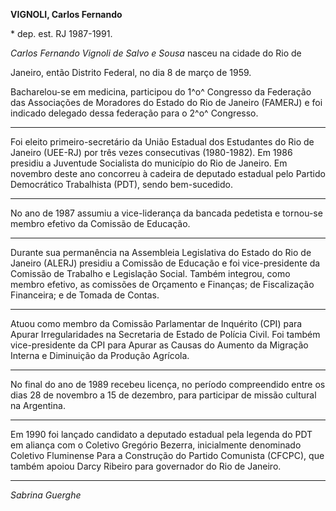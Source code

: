 **VIGNOLI, Carlos Fernando**



\* dep. est. RJ 1987-1991.



*Carlos Fernando Vignoli de Salvo e Sousa* nasceu na cidade do Rio de

Janeiro, então Distrito Federal, no dia 8 de março de 1959.



Bacharelou-se em medicina, participou do 1^o^ Congresso da Federação das Associações de Moradores do Estado do Rio de Janeiro (FAMERJ) e foi indicado delegado dessa federação para o 2^o^ Congresso.

-----------------------------------------------------------------------------------------------------------------------------------------------------------------------------------------------------



Foi eleito primeiro-secretário da União Estadual dos Estudantes do Rio de Janeiro (UEE-RJ) por três vezes consecutivas (1980-1982). Em 1986 presidiu a Juventude Socialista do município do Rio de Janeiro. Em novembro deste ano concorreu à cadeira de deputado estadual pelo Partido Democrático Trabalhista (PDT), sendo bem-sucedido.

------------------------------------------------------------------------------------------------------------------------------------------------------------------------------------------------------------------------------------------------------------------------------------------------------------------------------------------



No ano de 1987 assumiu a vice-liderança da bancada pedetista e tornou-se membro efetivo da Comissão de Educação.

----------------------------------------------------------------------------------------------------------------



Durante sua permanência na Assembleia Legislativa do Estado do Rio de Janeiro (ALERJ) presidiu a Comissão de Educação e foi vice-presidente da Comissão de Trabalho e Legislação Social. Também integrou, como membro efetivo, as comissões de Orçamento e Finanças; de Fiscalização Financeira; e de Tomada de Contas.

-----------------------------------------------------------------------------------------------------------------------------------------------------------------------------------------------------------------------------------------------------------------------------------------------------------------------



Atuou como membro da Comissão Parlamentar de Inquérito (CPI) para Apurar Irregularidades na Secretaria de Estado de Polícia Civil. Foi também vice-presidente da CPI para Apurar as Causas do Aumento da Migração Interna e Diminuição da Produção Agrícola.

------------------------------------------------------------------------------------------------------------------------------------------------------------------------------------------------------------------------------------------------------------



No final do ano de 1989 recebeu licença, no período compreendido entre os dias 28 de novembro a 15 de dezembro, para participar de missão cultural na Argentina.

----------------------------------------------------------------------------------------------------------------------------------------------------------------



Em 1990 foi lançado candidato a deputado estadual pela legenda do PDT em aliança com o Coletivo Gregório Bezerra, inicialmente denominado Coletivo Fluminense Para a Construção do Partido Comunista (CFCPC), que também apoiou Darcy Ribeiro para governador do Rio de Janeiro.

--------------------------------------------------------------------------------------------------------------------------------------------------------------------------------------------------------------------------------------------------------------------------------



*Sabrina Guerghe*




